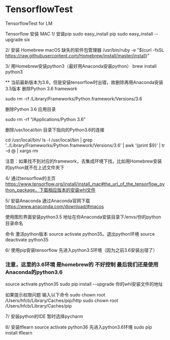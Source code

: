# TensorflowTest
TensorflowTest for LM

Tensorflow 安装 MAC
1/ 安装pip 
sudo easy_install pip
sudo easy_install --upgrade six

2/ 安装 Homebrew
macOS 缺失的软件包管理器
/usr/bin/ruby -e "$(curl -fsSL https://raw.githubusercontent.com/Homebrew/install/master/install)"

3/ 用Homebrew安装python3（最好用Anaconda安装python）
brew install python3

** 当前最新版本为3.6，但是安装tensorflow时出错，故删除再用Anaconda安装3.5版本
删除Python 3.6 framework

sudo rm -rf /Library/Frameworks/Python.framework/Versions/3.6

删除Python 3.6 应用目录

sudo rm -rf “/Applications/Python 3.6”

删除/usr/local/bin 目录下指向的Python3.6的连接

cd /usr/local/bin/ 
ls -l /usr/local/bin | grep ‘../Library/Frameworks/Python.framework/Versions/3.6’ | awk ‘{print $9}’ | tr -d @ | xargs rm

注意：如果找不到对应的framework，去集成环境下找，比如用Homebrew安装的python就不在上述文件夹下

4/ 通过tensorflow的主页 https://www.tensorflow.org/install/install_mac#the_url_of_the_tensorflow_python_package，下载相应版本的安装whl文件

5/ 安装Anaconda
通过Anaconda官网下载 https://www.anaconda.com/download/#macos

使用图形界面安装python3.5 
地址在你Anaconda安装目录下/envs/你的python目录命名

命令 激活python版本 source activate python35。退出python环境 source deactivate python35

6/ 使用pip安装tensorflow
先进入python3.5环境（因为之前3.6安装出错了）
###  注意，这里的3.6环境 是homebrew的 不好控制 最后我们还是使用Anaconda的python3.6
source activate python35
sudo pip install --upgrade 你的whl安装文件的地址

如果提示权限问题 输入以下命令
sudo chown root /Users/hfcb/Library/Caches/pip/http
sudo chown root /Users/hfcb/Library/Caches/pip

7/ 安装python的IDE 暂时选择pycharm

8/ 安装tflearn
source activate python36 先进入python3.6环境
sudo pip install tflearn

